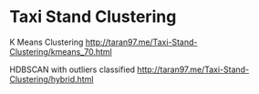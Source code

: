 # Taxi Stand Clustering

K Means Clustering http://taran97.me/Taxi-Stand-Clustering/kmeans_70.html

HDBSCAN with outliers classified http://taran97.me/Taxi-Stand-Clustering/hybrid.html

